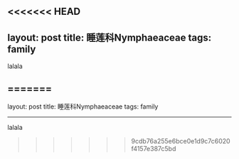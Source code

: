 <<<<<<< HEAD
---
layout: post
title: 睡莲科Nymphaeaceae
tags: family
---




lalala






=======
---layout: posttitle: 睡莲科Nymphaeaceaetags: family---lalala
>>>>>>> 9cdb76a255e6bce0e1d9c7c6020f4157e387c5bd
